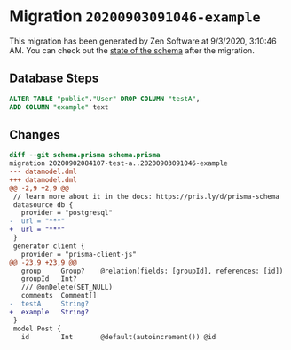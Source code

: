 # Migration `20200903091046-example`

This migration has been generated by Zen Software at 9/3/2020, 3:10:46 AM.
You can check out the [state of the schema](./schema.prisma) after the migration.

## Database Steps

```sql
ALTER TABLE "public"."User" DROP COLUMN "testA",
ADD COLUMN "example" text   
```

## Changes

```diff
diff --git schema.prisma schema.prisma
migration 20200902084107-test-a..20200903091046-example
--- datamodel.dml
+++ datamodel.dml
@@ -2,9 +2,9 @@
 // learn more about it in the docs: https://pris.ly/d/prisma-schema
 datasource db {
   provider = "postgresql"
-  url = "***"
+  url = "***"
 }
 generator client {
   provider = "prisma-client-js"
@@ -23,9 +23,9 @@
   group     Group?    @relation(fields: [groupId], references: [id])
   groupId   Int?
   /// @onDelete(SET_NULL)
   comments  Comment[]
-  testA     String?
+  example   String?
 }
 model Post {
   id        Int       @default(autoincrement()) @id
```


